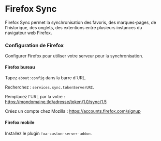 # Firefox Sync
Firefox Sync permet la synchronisation des favoris, des marques-pages, de l'historique, des onglets, des extentions entre plusieurs instances du navigateur web Firefox.

### Configuration de Firefox
Configurer Firefox pour utiliser votre serveur pour la synchronisation.

#### Firefox bureau
Tapez `about:config` dans la barre d'URL.

Recherchez : `services.sync.tokenServerURI`.

Remplacez l'URL par la votre : https://mondomaine.tld/adresse/token/1.0/sync/1.5

Créez un compte chez Mozilla : https://accounts.firefox.com/signup

#### Firefox mobile
Installez le plugin `fxa-custon-server-addon`.
